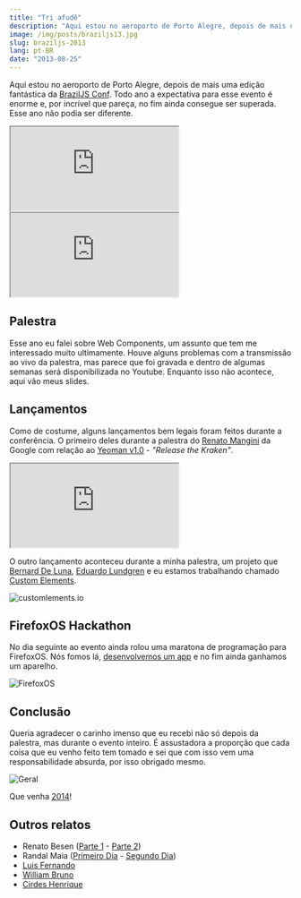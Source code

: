 ```yaml
---
title: "Tri afudê"
description: "Aqui estou no aeroporto de Porto Alegre, depois de mais uma edição fantástica da BrazilJS Conf. Todo ano a expectativa para esse evento é enorme e, por incrível que pareça, no fim ainda consegue ser superada. Esse ano não podia ser diferente."
image: /img/posts/braziljs13.jpg
slug: braziljs-2013
lang: pt-BR
date: "2013-08-25"
---
```


Aqui estou no aeroporto de Porto Alegre, depois de mais uma edição fantástica da [BrazilJS Conf](http://braziljs.com.br/). Todo ano a expectativa para esse evento é enorme e, por incrível que pareça, no fim ainda consegue ser superada. Esse ano não podia ser diferente.

<!-- more -->

<div class="iframe-wrap">
  <iframe src="http://www.youtube.com/embed/QDv6yM6pN6U">
  </iframe>
</div>

<div class="iframe-wrap">
  <iframe src="http://www.youtube.com/embed/93Awzbla0yc">
  </iframe>
</div>

## Palestra

Esse ano eu falei sobre Web Components, um assunto que tem me interessado muito ultimamente. Houve alguns problemas com a transmissão ao vivo da palestra, mas parece que foi gravada e dentro de algumas semanas será disponibilizada no Youtube. Enquanto isso não acontece, aqui vão meus slides.

<script async class="speakerdeck-embed" data-id="375ae900ee6101301719122e5a5beb4c" data-ratio="1.33333333333333" src="//speakerdeck.com/embed.js"></script>

## Lançamentos

Como de costume, alguns lançamentos bem legais foram feitos durante a conferência. O primeiro deles durante a palestra do [Renato Mangini](https://twitter.com/renatomangini) da Google com relação ao [Yeoman v1.0](http://yeoman.io/) - _"Release the Kraken"_.

<div class="iframe-wrap">
  <iframe src="http://www.youtube.com/embed/MTYZzs8ud3E">
  </iframe>
</div>

O outro lançamento aconteceu durante a minha palestra, um projeto que [Bernard De Luna](https://twitter.com/bernarddeluna), [Eduardo Lundgren](https://twitter.com/eduardolundgren) e eu estamos trabalhando chamado [Custom Elements](http://customelements.io).

![customlements.io](/static/img/posts/braziljs13-customelements.jpg)

## FirefoxOS Hackathon

No dia seguinte ao evento ainda rolou uma maratona de programação para FirefoxOS. Nós fomos lá, [desenvolvemos um app](http://github.com/zenorocha/firephoto/) e no fim ainda ganhamos um aparelho.

![FirefoxOS](/static/img/posts/braziljs13-ffos.jpg)

## Conclusão

Queria agradecer o carinho imenso que eu recebi não só depois da palestra, mas durante o evento inteiro. É assustadora a proporção que cada coisa que eu venho feito tem tomado e sei que com isso vem uma responsabilidade absurda, por isso obrigado mesmo.

![Geral](/static/img/posts/braziljs13-todomundo.jpg)

Que venha [2014](http://braziljs.com.br/2014)!

## Outros relatos

- Renato Besen ([Parte 1](http://besen.pw/javascript/2013/08/26/braziljs-part-1.html) - [Parte 2](http://besen.pw/javascript/2013/08/27/braziljs-part-2.html))
- Randal Maia ([Primeiro Dia](http://www.randalmaia.com/post/59221102776/resumo-braziljs-2013-primeiro-dia) - [Segundo Dia](http://www.randalmaia.com/post/59310237818/resumo-braziljs-2013-segundo-dia))
- [Luis Fernando](http://blog.fernahh.com.br/eu-fui-braziljs-2013.html)
- [William Bruno](http://wbruno.com.br/evento/braziljs-2013/)
- [Cirdes Henrique](http://cirdes.com.br/blog/2013/08/25/braziljs-2013/)
